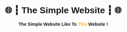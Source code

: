 <h1 align="center">🌐 ┇ <span style="font-family:'Franklin Gothic Medium', 'Arial Narrow', Arial, sans-serif">The Simple Website</span> ┇ 🌐</h1>
<p align="center" style="font-family:'Franklin Gothic Medium', 'Arial Narrow', Arial, sans-serif"><b>The Simple Website Like To <a href="https://midn.shop" style="text-decoration: none;color: #FFB600;">This</a> Website !</b></p>
